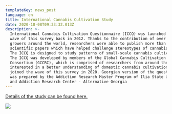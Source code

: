 ```yaml
---
templateKey: news_post
language: en
title: International Cannabis Cultivation Study
date: 2020-10-08T09:33:32.013Z
description: >-
  International Cannabis Cultivation Questionnaire (ICCQ) was launched the first
  wave of this survey back in 2012. Thanks to the contribution of over 6500
  growers around the world, researchers were able to publish more than 18
  scientific papers which have helped challenge stereotypes of cannabis growers.
  The ICCQ is designed to study patterns of small-scale cannabis cultivation.
  The ICCQ was developed by members of the Global Cannabis Cultivation Research
  Consortium (GCCRC), which is comprised of researchers from around the world
  interested in a better understanding of domestic cannabis cultivation. Georgia
  joined the wave of this survey in 2020. Georgian version of the questionnaire
  was prepared by the Addiction Research Master Program of Ilia State University
  and Addiction Research Center - Alternative Georgia
---
```

[Details of the study can be found here.](https://worldwideweed.nl/?fbclid=IwAR1QTWvFxa7oIq7iwKKjfgySpfctsn66xiPqgXIlUDOlVLgeXa-yx8LEQBk)

<div class="image-list">

![](/media/uploads/fb-cover.png)

</div>
